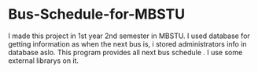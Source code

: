 # Bus-Schedule-for-MBSTU
I made this project in 1st year 2nd semester in MBSTU. I used database for getting information as when the next bus is, i stored administrators info in database aslo. This program provides all next bus schedule . I use some external librarys on it. 
